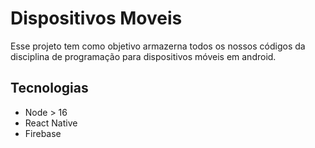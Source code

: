 # Dispositivos Moveis

Esse projeto tem como objetivo armazerna todos os nossos códigos da disciplina de programação para dispositivos móveis em android.

## Tecnologias

- Node > 16
- React Native
- Firebase